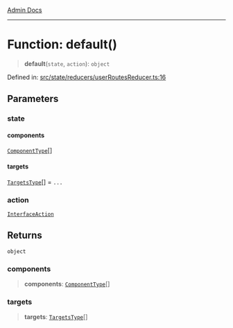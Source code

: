 [Admin Docs](/)

***

# Function: default()

> **default**(`state`, `action`): `object`

Defined in: [src/state/reducers/userRoutesReducer.ts:16](https://github.com/gautam-divyanshu/talawa-admin/blob/69cd9f147d3701d1db7821366b2c564d1fb49f77/src/state/reducers/userRoutesReducer.ts#L16)

## Parameters

### state

#### components

[`ComponentType`](../type-aliases/ComponentType.md)[]

#### targets

[`TargetsType`](../type-aliases/TargetsType.md)[] = `...`

### action

[`InterfaceAction`](../../../helpers/Action/interfaces/InterfaceAction.md)

## Returns

`object`

### components

> **components**: [`ComponentType`](../type-aliases/ComponentType.md)[]

### targets

> **targets**: [`TargetsType`](../type-aliases/TargetsType.md)[]
